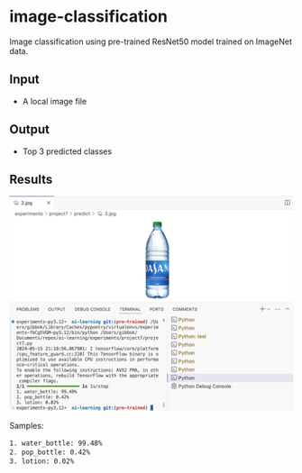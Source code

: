 # image-classification 

Image classification using pre-trained ResNet50 model trained on ImageNet data.

## Input

- A local image file

## Output

- Top 3 predicted classes

## Results

![result](./assets/result.png)

Samples:

```
1. water_bottle: 99.48%
2. pop_bottle: 0.42%
3. lotion: 0.02%
```
